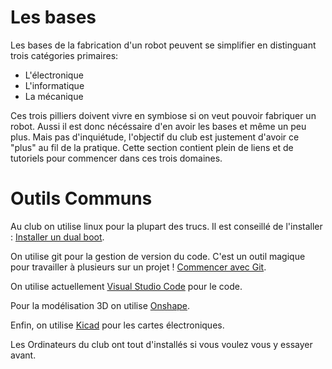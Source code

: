 
# Les bases

Les bases de la fabrication d'un robot peuvent se simplifier en distinguant trois catégories primaires:
+ L'électronique
+ L'informatique
+ La mécanique

Ces trois pilliers doivent vivre en symbiose si on veut pouvoir fabriquer un robot. Aussi il est donc nécéssaire d'en avoir les bases et même un peu plus. Mais pas d'inquiétude, l'objectif du club est justement d'avoir ce "plus" au fil de la pratique. Cette section contient plein de liens et de tutoriels pour commencer dans ces trois domaines.


# Outils Communs

Au club on utilise linux pour la plupart des trucs. Il est conseillé de l'installer : [Installer un dual boot](./pc/dual_boot.md). 

On utilise git pour la gestion de version du code. C'est un outil magique pour travailler à plusieurs sur un projet ! [Commencer avec Git](./pc/git.md).

On utilise actuellement [Visual Studio Code](./info/vscode.md) pour le code.

Pour la modélisation 3D on utilise [Onshape](https://www.onshape.com/en/education/sign-up). 

Enfin, on utilise [Kicad](./elec/kicad.md) pour les cartes électroniques. 

Les Ordinateurs du club ont tout d'installés si vous voulez vous y essayer avant.
